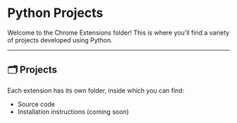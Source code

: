 # Python Projects

Welcome to the Chrome Extensions folder! This is where you'll find a variety of projects developed using Python. 

---

## 🗂️ Projects

Each extension has its own folder, inside which you can find:

- Source code
- Installation instructions (coming soon)